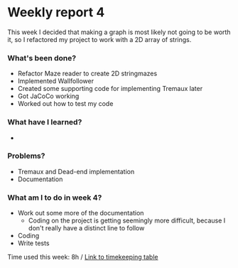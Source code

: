 # Weekly report 4
This week I decided that making a graph is most likely not going to be worth it, so I refactored my project to work with a 2D array of strings.
### What's been done?
* Refactor Maze reader to create 2D stringmazes
* Implemented Wallfollower
* Created some supporting code for implementing Tremaux later
* Got JaCoCo working
* Worked out how to test my code
### What have I learned?
-
### Problems?
* Tremaux and Dead-end implementation
* Documentation 
### What am I to do in week 4?
* Work out some more of the documentation
  * Coding on the project is getting seemingly more difficult, because I don't really have a distinct line to follow
* Coding
* Write tests

Time used this week: 8h / 
[Link to timekeeping table](../timekeeping.md)
